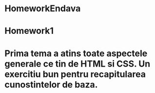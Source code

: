 # HomeworkEndava

# Homework1

# Prima tema a atins toate aspectele generale ce tin de HTML si CSS. Un exercitiu bun pentru recapitularea cunostintelor de baza.
